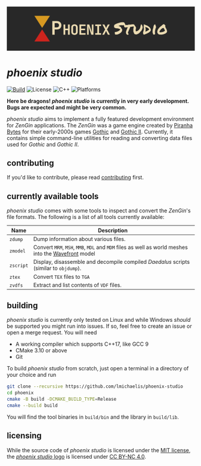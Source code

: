 ![phoenix studio logo](assets/logo.png)

# _phoenix studio_
[![Build](https://img.shields.io/github/actions/workflow/status/lmichaelis/phoenix-studio/build.yml?label=Build&branch=main)](https://github.com/lmichaelis/phoenix-studio/actions/workflows/build.yml)
![License](https://img.shields.io/github/license/lmichaelis/phoenix-studio?label=License&color=important)
![C++](https://img.shields.io/static/v1?label=C%2B%2B&message=17&color=informational)
![Platforms](https://img.shields.io/static/v1?label=Supports&message=GCC%20|%20Clang%20|%20MSVC%20|%20Apple%20Clang&color=blueviolet)

**Here be dragons! _phoenix studio_ is currently in very early development. Bugs are expected and might be very
common.**

_phoenix studio_ aims to implement a fully featured development environment for _ZenGin_ applications. The _ZenGin_ was
a game engine created by [Piranha Bytes](https://www.piranha-bytes.com/) for their early-2000s games
[Gothic](https://en.wikipedia.org/wiki/Gothic_(video_game)) and [Gothic II](https://en.wikipedia.org/wiki/Gothic_II).
Currently, it contains simple command-line utilities for reading and converting data files used for *Gothic* and 
*Gothic II*.

## contributing
If you'd like to contribute, please read [contributing](contributing.md) first.

## currently available tools
_phoenix studio_ comes with some tools to inspect and convert the _ZenGin_'s file formats. The following is a list of all
tools currently available:

| Name      | Description                                                                                                                                              |
|-----------|----------------------------------------------------------------------------------------------------------------------------------------------------------|
| `zdump`   | Dump information about various files.                                                                                                                    |
| `zmodel`  | Convert `MRM`, `MSH`, `MMB`, `MDL` and `MDM` files as well as world meshes into the [Wavefront](https://en.wikipedia.org/wiki/Wavefront_.obj_file) model |
| `zscript` | Display, disassemble and decompile  compiled _Daedalus_ scripts (similar to `objdump`).                                                                  |
| `ztex`    | Convert `TEX` files to `TGA`                                                                                                                             |
| `zvdfs`   | Extract and list contents of `VDF` files.                                                                                                                |

## building
_phoenix studio_ is currently only tested on Linux and while Windows _should_ be supported you might run into issues. If so,
feel free to create an issue or open a merge request. You will need

* A working compiler which supports C++17, like GCC 9
* CMake 3.10 or above
* Git

To build _phoenix studio_ from scratch, just open a terminal in a directory of your choice and run

```bash
git clone --recursive https://github.com/lmichaelis/phoenix-studio
cd phoenix
cmake -B build -DCMAKE_BUILD_TYPE=Release
cmake --build build
```

You will find the tool binaries in `build/bin` and the library in `build/lib`.

## licensing

While the source code of _phoenix studio_ is licensed under the [MIT license](license.md), the
[_phoenix studio_ logo](assets/project/logo.svg) is licensed under
[CC BY-NC 4.0](https://creativecommons.org/licenses/by-nc/4.0/).
